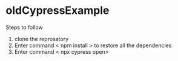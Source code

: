 # oldCypressExample
Steps to follow 
1. clone the reprosatory
2. Enter command < npm install > to restore all the dependencies
3. Enter command < npx cypress open> 
